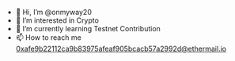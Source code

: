 - 👋 Hi, I’m @onmyway20
- 👀 I’m interested in Crypto
- 🌱 I’m currently learning Testnet Contribution
- 📫 How to reach me 0xafe9b22112ca9b83975afeaf905bcacb57a2992d@ethermail.io

<!---
onmyway20/onmyway20 is a ✨ special ✨ repository because its `README.md` (this file) appears on your GitHub profile.
You can click the Preview link to take a look at your changes.
--->
